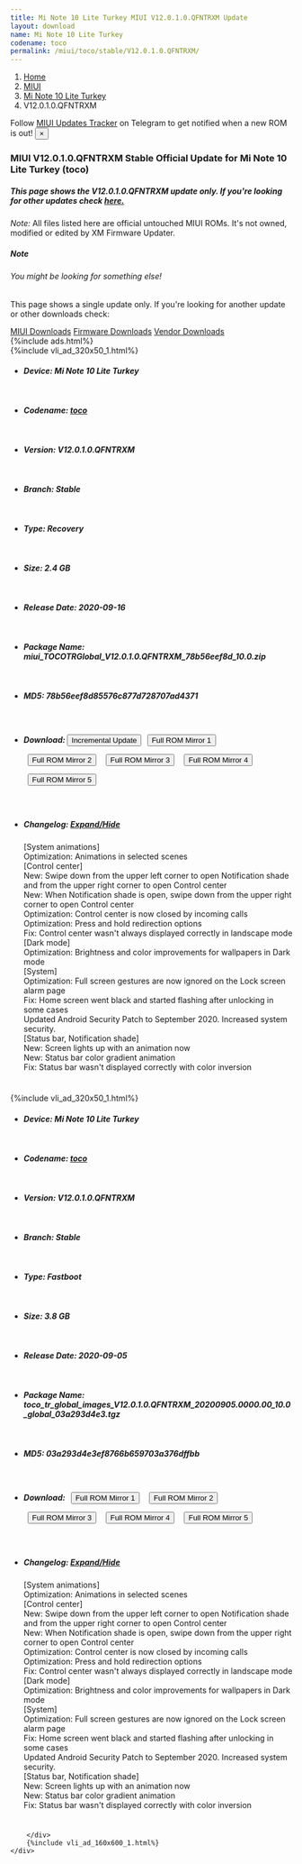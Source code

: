 ```yaml
---
title: Mi Note 10 Lite Turkey MIUI V12.0.1.0.QFNTRXM Update
layout: download
name: Mi Note 10 Lite Turkey
codename: toco
permalink: /miui/toco/stable/V12.0.1.0.QFNTRXM/
---
```

<nav aria-label="breadcrumb">
    <ol class="breadcrumb">
        <li class="breadcrumb-item"><a href="/">Home</a></li>
        <li class="breadcrumb-item"><a href="/miui/">MIUI</a></li>
        <li class="breadcrumb-item"><a href="/miui/toco/">Mi Note 10 Lite Turkey</a></li>
        <li class="breadcrumb-item active" aria-current="page">V12.0.1.0.QFNTRXM</li>
    </ol>
</nav>
<div class="alert alert-primary alert-dismissible fade show" role="alert">
    Follow <a href="https://t.me/MIUIUpdatesTracker" class="alert-link">MIUI Updates Tracker</a> on Telegram to get
    notified when a new ROM is out!
    <button type="button" class="close" data-dismiss="alert" aria-label="Close">
        <span aria-hidden="true">&times;</span>
    </button>
</div>
<div class="col-12 mx-auto">
    <h3 class="title bg-light p-2 rounded">MIUI V12.0.1.0.QFNTRXM Stable Official Update for Mi Note 10 Lite Turkey (toco)</h3>
    <h5>This page shows the V12.0.1.0.QFNTRXM update only. If you're looking for other updates check
        <a href="/miui/toco/">here.</a></h5>
    <p><i>Note: </i>All files listed here are official untouched MIUI ROMs.
        It's not owned, modified or edited by XM Firmware Updater.</p>
    <div class="card">
        <div class="card-body">
            <h5 class="card-title">Note</h5>
            <h6 class="card-subtitle mb-2 text-muted">You might be looking for something else!</h6>
            <p class="card-text">This page shows a single update only.
                If you're looking for another update or other downloads check:</p>
            <a href="/miui/" class="card-link">MIUI Downloads</a>
            <a href="/firmware/" class="card-link">Firmware Downloads</a>
            <a href="/vendor/" class="card-link">Vendor Downloads</a>
        </div>
    </div>
    {%include ads.html%}
    <div class="row justify-content-center">
        <div class="col-10" id="downloads">
                    <div class="card card-body">
            {%include vli_ad_320x50_1.html%}
            <ul class="list-unstyled">
                <li style="padding-bottom: 10px;">
                    <h5><b>Device: </b>Mi Note 10 Lite Turkey</h5>
                </li>
                <li style="padding-bottom: 10px;">
                    <h5><b>Codename: </b> <a href="/miui/toco/" target="_blank">toco</a> </h5>
                </li>
                <li style="padding-bottom: 10px;">
                    <h5><b>Version: </b>V12.0.1.0.QFNTRXM</h5>
                </li>
                <li style="padding-bottom: 10px;">
                    <h5><b>Branch: </b>Stable</h5>
                </li>
                <li style="padding-bottom: 10px;">
                    <h5><b>Type: </b>Recovery</h5>
                </li>
                <li style="padding-bottom: 10px;">
                    <h5><b>Size: </b>2.4 GB</h5>
                </li>
                <li style="padding-bottom: 10px;">
                    <h5><b>Release Date: </b>2020-09-16</h5>
                </li>
                <li style="padding-bottom: 10px;">
                    <h5><b>Package Name: </b><span id="filename" class="text-dark">miui_TOCOTRGlobal_V12.0.1.0.QFNTRXM_78b56eef8d_10.0.zip</span></h5>
                </li>
                <li style="padding-bottom: 10px;">
                    <h5><b>MD5: </b><span id="md5" class="text-muted">78b56eef8d85576c877d728707ad4371</span></h5>
                </li>
                <li style="padding-bottom: 10px;">
                    <h5><b>Download: </b><button type="button" id="incremental_download" class="btn btn-warning" onclick="window.open('https://bigota.d.miui.com/V12.0.1.0.QFNTRXM/miui-blockota-toco_tr_global-V11.0.4.0.QFNTRXM-V12.0.1.0.QFNTRXM-a5e52d7202-10.0.zip', '_blank');"><i class="fa fa-download"></i> Incremental Update</button> <button type="button" id="download" class="btn btn-primary" style="margin: 7px;" onclick="window.open('https://cdnorg.d.miui.com/V12.0.1.0.QFNTRXM/miui_TOCOTRGlobal_V12.0.1.0.QFNTRXM_78b56eef8d_10.0.zip', '_blank');"><i class="fa fa-download"></i> Full ROM Mirror 1</button> <button type="button" id="download" class="btn btn-primary" style="margin: 7px;" onclick="window.open('https://bkt-sgp-miui-ota-update-alisgp.oss-ap-southeast-1.aliyuncs.com/V12.0.1.0.QFNTRXM/miui_TOCOTRGlobal_V12.0.1.0.QFNTRXM_78b56eef8d_10.0.zip', '_blank');"><i class="fa fa-download"></i> Full ROM Mirror 2</button> <button type="button" id="download" class="btn btn-primary" style="margin: 7px;" onclick="window.open('https://bn.d.miui.com/V12.0.1.0.QFNTRXM/miui_TOCOTRGlobal_V12.0.1.0.QFNTRXM_78b56eef8d_10.0.zip', '_blank');"><i class="fa fa-download"></i> Full ROM Mirror 3</button> <button type="button" id="download" class="btn btn-primary" style="margin: 7px;" onclick="window.open('https://bigota.d.miui.com/V12.0.1.0.QFNTRXM/miui_TOCOTRGlobal_V12.0.1.0.QFNTRXM_78b56eef8d_10.0.zip', '_blank');"><i class="fa fa-download"></i> Full ROM Mirror 4</button> <button type="button" id="download" class="btn btn-primary" style="margin: 7px;" onclick="window.open('https://hugeota.d.miui.com/V12.0.1.0.QFNTRXM/miui_TOCOTRGlobal_V12.0.1.0.QFNTRXM_78b56eef8d_10.0.zip', '_blank');"><i class="fa fa-download"></i> Full ROM Mirror 5</button></h5>
                </li>
                <li style="padding-bottom: 10px;">
                    <h5><b>Changelog: </b><a href="#toco_1_changelog" data-toggle="collapse" role="button"
                            aria-expanded="false" aria-controls="toco_1_changelog"> <i class="fa fa-arrow-down"
                                aria-hidden="true"></i> Expand/Hide</a></h5>
                    <div class="collapse" id="toco_1_changelog">
                        <p id="changelog_text">[System animations]<br>Optimization: Animations in selected scenes<br>[Control center]<br>New: Swipe down from the upper left corner to open Notification shade and from the upper right corner to open Control center<br>New: When Notification shade is open, swipe down from the upper right corner to open Control center<br>Optimization: Control center is now closed by incoming calls<br>Optimization: Press and hold redirection options<br>Fix: Control center wasn't always displayed correctly in landscape mode<br>[Dark mode]<br>Optimization: Brightness and color improvements for wallpapers in Dark mode<br>[System]<br>Optimization: Full screen gestures are now ignored on the Lock screen alarm page<br>Fix: Home screen went black and started flashing after unlocking in some cases<br>Updated Android Security Patch to September 2020. Increased system security.<br>[Status bar, Notification shade]<br>New: Screen lights up with an animation now<br>New: Status bar color gradient animation<br>Fix: Status bar wasn't displayed correctly with color inversion</p>
                    </div>
                </li>
            </ul>
        </div>
        <div class="card card-body">
            {%include vli_ad_320x50_1.html%}
            <ul class="list-unstyled">
                <li style="padding-bottom: 10px;">
                    <h5><b>Device: </b>Mi Note 10 Lite Turkey</h5>
                </li>
                <li style="padding-bottom: 10px;">
                    <h5><b>Codename: </b> <a href="/miui/toco/" target="_blank">toco</a> </h5>
                </li>
                <li style="padding-bottom: 10px;">
                    <h5><b>Version: </b>V12.0.1.0.QFNTRXM</h5>
                </li>
                <li style="padding-bottom: 10px;">
                    <h5><b>Branch: </b>Stable</h5>
                </li>
                <li style="padding-bottom: 10px;">
                    <h5><b>Type: </b>Fastboot</h5>
                </li>
                <li style="padding-bottom: 10px;">
                    <h5><b>Size: </b>3.8 GB</h5>
                </li>
                <li style="padding-bottom: 10px;">
                    <h5><b>Release Date: </b>2020-09-05</h5>
                </li>
                <li style="padding-bottom: 10px;">
                    <h5><b>Package Name: </b><span id="filename" class="text-dark">toco_tr_global_images_V12.0.1.0.QFNTRXM_20200905.0000.00_10.0_global_03a293d4e3.tgz</span></h5>
                </li>
                <li style="padding-bottom: 10px;">
                    <h5><b>MD5: </b><span id="md5" class="text-muted">03a293d4e3ef8766b659703a376dffbb</span></h5>
                </li>
                <li style="padding-bottom: 10px;">
                    <h5><b>Download: </b> <button type="button" id="download" class="btn btn-primary" style="margin: 7px;" onclick="window.open('https://cdnorg.d.miui.com/V12.0.1.0.QFNTRXM/toco_tr_global_images_V12.0.1.0.QFNTRXM_20200905.0000.00_10.0_global_03a293d4e3.tgz', '_blank');"><i class="fa fa-download"></i> Full ROM Mirror 1</button> <button type="button" id="download" class="btn btn-primary" style="margin: 7px;" onclick="window.open('https://bkt-sgp-miui-ota-update-alisgp.oss-ap-southeast-1.aliyuncs.com/V12.0.1.0.QFNTRXM/toco_tr_global_images_V12.0.1.0.QFNTRXM_20200905.0000.00_10.0_global_03a293d4e3.tgz', '_blank');"><i class="fa fa-download"></i> Full ROM Mirror 2</button> <button type="button" id="download" class="btn btn-primary" style="margin: 7px;" onclick="window.open('https://bn.d.miui.com/V12.0.1.0.QFNTRXM/toco_tr_global_images_V12.0.1.0.QFNTRXM_20200905.0000.00_10.0_global_03a293d4e3.tgz', '_blank');"><i class="fa fa-download"></i> Full ROM Mirror 3</button> <button type="button" id="download" class="btn btn-primary" style="margin: 7px;" onclick="window.open('https://bigota.d.miui.com/V12.0.1.0.QFNTRXM/toco_tr_global_images_V12.0.1.0.QFNTRXM_20200905.0000.00_10.0_global_03a293d4e3.tgz', '_blank');"><i class="fa fa-download"></i> Full ROM Mirror 4</button> <button type="button" id="download" class="btn btn-primary" style="margin: 7px;" onclick="window.open('https://hugeota.d.miui.com/V12.0.1.0.QFNTRXM/toco_tr_global_images_V12.0.1.0.QFNTRXM_20200905.0000.00_10.0_global_03a293d4e3.tgz', '_blank');"><i class="fa fa-download"></i> Full ROM Mirror 5</button></h5>
                </li>
                <li style="padding-bottom: 10px;">
                    <h5><b>Changelog: </b><a href="#toco_2_changelog" data-toggle="collapse" role="button"
                            aria-expanded="false" aria-controls="toco_2_changelog"> <i class="fa fa-arrow-down"
                                aria-hidden="true"></i> Expand/Hide</a></h5>
                    <div class="collapse" id="toco_2_changelog">
                        <p id="changelog_text">[System animations]<br>Optimization: Animations in selected scenes<br>[Control center]<br>New: Swipe down from the upper left corner to open Notification shade and from the upper right corner to open Control center<br>New: When Notification shade is open, swipe down from the upper right corner to open Control center<br>Optimization: Control center is now closed by incoming calls<br>Optimization: Press and hold redirection options<br>Fix: Control center wasn't always displayed correctly in landscape mode<br>[Dark mode]<br>Optimization: Brightness and color improvements for wallpapers in Dark mode<br>[System]<br>Optimization: Full screen gestures are now ignored on the Lock screen alarm page<br>Fix: Home screen went black and started flashing after unlocking in some cases<br>Updated Android Security Patch to September 2020. Increased system security.<br>[Status bar, Notification shade]<br>New: Screen lights up with an animation now<br>New: Status bar color gradient animation<br>Fix: Status bar wasn't displayed correctly with color inversion</p>
                    </div>
                </li>
            </ul>
        </div>

        </div>
        {%include vli_ad_160x600_1.html%}
    </div>
</div>
